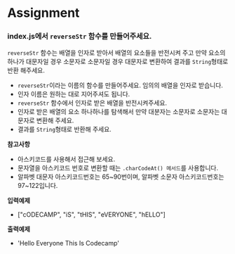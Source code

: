 # Assignment

### index.js에서 `reverseStr` 함수를 만들어주세요.

 `reverseStr` 함수는 배열을 인자로 받아서 배열의 요소들을 반전시켜 주고 만약 요소의 하나가 대문자일 경우 소문자로 소문자일 경우 대문자로 변환하여 결과를 `String`형태로 반환 해주세요.

- `reverseStr`이라는 이름의 함수를 만들어주세요. 임의의 배열을 인자로 받습니다.
- 인자 이름은 원하는 대로 지어주셔도 됩니다.
- `reverseStr` 함수에서 인자로 받은 배열을 반전시켜주세요.
- 인자로 받은 배열의 요소 하나하나를 탐색해서 만약 대분자는 소문자로 소문자는 대문자로 변환해 주세요.
- 결과를 `String`형태로 반환해 주세요.

**참고사항**
- 아스키코드를 사용해서 접근해 보세요.
- 문자열을 아스키코드 번호로 변환할 때는 `.charCodeAt() 메서드`를 사용합니다.
- 알파벳 대문자 아스키코드번호는 65~90번이며, 알파벳 소문자 아스키코드번호는 97~122입니다.

**입력예제**
- ["cODECAMP", "iS", "tHIS", "eVERYONE", "hELLO"]

**출력예제**
- 'Hello Everyone This Is Codecamp'
